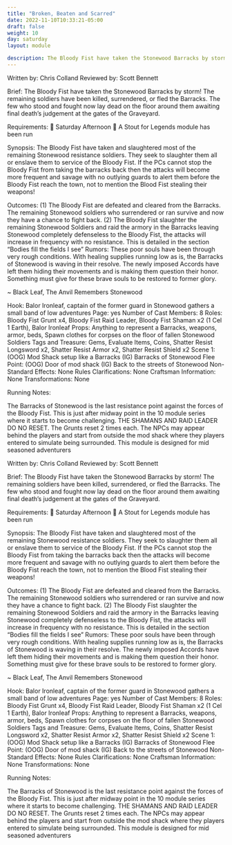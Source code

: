 ```yaml
---
title: "Broken, Beaten and Scarred"
date: 2022-11-10T10:33:21-05:00
draft: false
weight: 10
day: saturday
layout: module

description: The Bloody Fist have taken the Stonewood Barracks by storm! The remaining soldiers have been killed, surrendered, or fled the Barracks. The few who stood and fought now lay dead on the floor around them awaiting final death’s judgement at the gates of the Graveyard.
---
```


Written by: Chris Colland
Reviewed by:  Scott Bennett

Brief: The Bloody Fist have taken the Stonewood Barracks by storm! The remaining soldiers have been killed, surrendered, or fled the Barracks. The few who stood and fought now lay dead on the floor around them awaiting final death’s judgement at the gates of the Graveyard.

Requirements:
	Saturday Afternoon 
	A Stout for Legends module has been run

Synopsis: The Bloody Fist have taken and slaughtered most of the remaining Stonewood resistance soldiers. They seek to slaughter them all or enslave them to service of the Bloody Fist. If the PCs cannot stop the Bloody Fist from taking the barracks back then the attacks will become more frequent and savage with no outlying guards to alert them before the Bloody Fist reach the town, not to mention the Blood Fist stealing their weapons!

Outcomes:
(1) The Bloody Fist are defeated and cleared from the Barracks. The remaining Stonewood soldiers who surrendered or ran survive and now they have a chance to fight back.
(2) The Bloody Fist slaughter the remaining Stonewood Soldiers and raid the armory in the Barracks leaving Stonewood completely defenseless to the Bloody Fist, the attacks will increase in frequency with no resistance. This is detailed in the section “Bodies fill the fields I see”
Rumors:
These poor souls have been through very rough conditions. With healing supplies running low as is, the Barracks of Stonewood is waving in their resolve. The newly imposed Accords have left them hiding their movements and is making them question their honor. Something must give for these brave souls to be restored to former glory.

~ Black Leaf, The Anvil Remembers Stonewood

Hook: Balor Ironleaf, captain of the former guard in Stonewood gathers a small band of low adventures 
Page: yes
Number of Cast Members: 8
Roles: Bloody Fist Grunt x4, Bloody Fist Raid Leader, Bloody Fist Shaman x2 (1 Cel 1 Earth), Balor Ironleaf
Props: Anything to represent a Barracks, weapons, armor, beds, Spawn clothes for corpses on the floor of fallen Stonewood Soldiers
Tags and Treasure: Gems, Evaluate Items, Coins, Shatter Resist Longsword x2, Shatter Resist Armor x2, Shatter Resist Shield x2
Scene 1: (OOG) Mod Shack setup like a Barracks (IG) Barracks of Stonewood
Flee Point: (OOG) Door of mod shack  (IG) Back to the streets of Stonewood
Non-Standard Effects: None
Rules Clarifications: None
Craftsman Information: None
Transformations: None

Running Notes: 

The Barracks of Stonewood is the last resistance point against the forces of the Bloody Fist. This is just after midway point in the 10 module series where it starts to become challenging. THE SHAMANS AND RAID LEADER DO NO RESET. The Grunts reset 2 times each. The NPCs may appear behind the players and start from outside the mod shack where they players entered to simulate being surrounded. This module is designed for mid seasoned adventurers 





Written by: Chris Colland
Reviewed by:  Scott Bennett

Brief: The Bloody Fist have taken the Stonewood Barracks by storm! The remaining soldiers have been killed, surrendered, or fled the Barracks. The few who stood and fought now lay dead on the floor around them awaiting final death’s judgement at the gates of the Graveyard.

Requirements:
	Saturday Afternoon 
	A Stout for Legends module has been run

Synopsis: The Bloody Fist have taken and slaughtered most of the remaining Stonewood resistance soldiers. They seek to slaughter them all or enslave them to service of the Bloody Fist. If the PCs cannot stop the Bloody Fist from taking the barracks back then the attacks will become more frequent and savage with no outlying guards to alert them before the Bloody Fist reach the town, not to mention the Blood Fist stealing their weapons!

Outcomes:
(1) The Bloody Fist are defeated and cleared from the Barracks. The remaining Stonewood soldiers who surrendered or ran survive and now they have a chance to fight back.
(2) The Bloody Fist slaughter the remaining Stonewood Soldiers and raid the armory in the Barracks leaving Stonewood completely defenseless to the Bloody Fist, the attacks will increase in frequency with no resistance. This is detailed in the section “Bodies fill the fields I see”
Rumors:
These poor souls have been through very rough conditions. With healing supplies running low as is, the Barracks of Stonewood is waving in their resolve. The newly imposed Accords have left them hiding their movements and is making them question their honor. Something must give for these brave souls to be restored to former glory.

~ Black Leaf, The Anvil Remembers Stonewood

Hook: Balor Ironleaf, captain of the former guard in Stonewood gathers a small band of low adventures 
Page: yes
Number of Cast Members: 8
Roles: Bloody Fist Grunt x4, Bloody Fist Raid Leader, Bloody Fist Shaman x2 (1 Cel 1 Earth), Balor Ironleaf
Props: Anything to represent a Barracks, weapons, armor, beds, Spawn clothes for corpses on the floor of fallen Stonewood Soldiers
Tags and Treasure: Gems, Evaluate Items, Coins, Shatter Resist Longsword x2, Shatter Resist Armor x2, Shatter Resist Shield x2
Scene 1: (OOG) Mod Shack setup like a Barracks (IG) Barracks of Stonewood
Flee Point: (OOG) Door of mod shack  (IG) Back to the streets of Stonewood
Non-Standard Effects: None
Rules Clarifications: None
Craftsman Information: None
Transformations: None

Running Notes: 

The Barracks of Stonewood is the last resistance point against the forces of the Bloody Fist. This is just after midway point in the 10 module series where it starts to become challenging. THE SHAMANS AND RAID LEADER DO NO RESET. The Grunts reset 2 times each. The NPCs may appear behind the players and start from outside the mod shack where they players entered to simulate being surrounded. This module is designed for mid seasoned adventurers 
